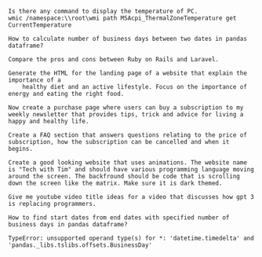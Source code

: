 
	Is there any command to display the temperature of PC.
	wmic /namespace:\\root\wmi path MSAcpi_ThermalZoneTemperature get CurrentTemperature

	How to calculate number of business days between two dates in pandas dataframe?
	
	Compare the pros and cons between Ruby on Rails and Laravel.

	Generate the HTML for the landing page of a website that explain the importance of a
		healthy diet and an active lifestyle. Focus on the importance of energy and eating the right food.
		
	Now create a purchase page where users can buy a subscription to my weekly newsletter that provides tips, trick and advice for living a happy and healthy life.
	
	Create a FAQ section that answers questions relating to the price of subscription, how the subscription can be cancelled and when it begins.
	
	Create a good looking website that uses animations. The website name is "Tech with Tim" and should have various programming language moving around the screen. The backfround should be code that is scrolling down the screen like the matrix. Make sure it is dark themed.
	
	Give me youtube video title ideas for a video that discusses how gpt 3 is replacing programmers.
	
	How to find start dates from end dates with specified number of business days in pandas dataframe?
	
	TypeError: unsupported operand type(s) for *: 'datetime.timedelta' and 'pandas._libs.tslibs.offsets.BusinessDay'
